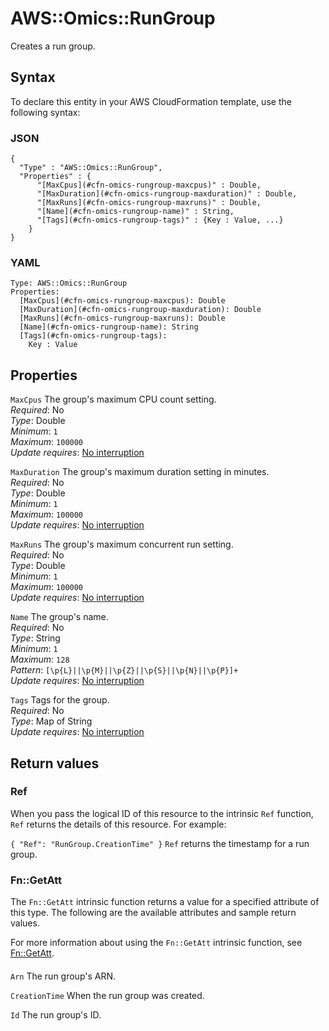 # AWS::Omics::RunGroup<a name="aws-resource-omics-rungroup"></a>

Creates a run group\.

## Syntax<a name="aws-resource-omics-rungroup-syntax"></a>

To declare this entity in your AWS CloudFormation template, use the following syntax:

### JSON<a name="aws-resource-omics-rungroup-syntax.json"></a>

```
{
  "Type" : "AWS::Omics::RunGroup",
  "Properties" : {
      "[MaxCpus](#cfn-omics-rungroup-maxcpus)" : Double,
      "[MaxDuration](#cfn-omics-rungroup-maxduration)" : Double,
      "[MaxRuns](#cfn-omics-rungroup-maxruns)" : Double,
      "[Name](#cfn-omics-rungroup-name)" : String,
      "[Tags](#cfn-omics-rungroup-tags)" : {Key : Value, ...}
    }
}
```

### YAML<a name="aws-resource-omics-rungroup-syntax.yaml"></a>

```
Type: AWS::Omics::RunGroup
Properties: 
  [MaxCpus](#cfn-omics-rungroup-maxcpus): Double
  [MaxDuration](#cfn-omics-rungroup-maxduration): Double
  [MaxRuns](#cfn-omics-rungroup-maxruns): Double
  [Name](#cfn-omics-rungroup-name): String
  [Tags](#cfn-omics-rungroup-tags): 
    Key : Value
```

## Properties<a name="aws-resource-omics-rungroup-properties"></a>

`MaxCpus`  <a name="cfn-omics-rungroup-maxcpus"></a>
The group's maximum CPU count setting\.  
*Required*: No  
*Type*: Double  
*Minimum*: `1`  
*Maximum*: `100000`  
*Update requires*: [No interruption](https://docs.aws.amazon.com/AWSCloudFormation/latest/UserGuide/using-cfn-updating-stacks-update-behaviors.html#update-no-interrupt)

`MaxDuration`  <a name="cfn-omics-rungroup-maxduration"></a>
The group's maximum duration setting in minutes\.  
*Required*: No  
*Type*: Double  
*Minimum*: `1`  
*Maximum*: `100000`  
*Update requires*: [No interruption](https://docs.aws.amazon.com/AWSCloudFormation/latest/UserGuide/using-cfn-updating-stacks-update-behaviors.html#update-no-interrupt)

`MaxRuns`  <a name="cfn-omics-rungroup-maxruns"></a>
The group's maximum concurrent run setting\.  
*Required*: No  
*Type*: Double  
*Minimum*: `1`  
*Maximum*: `100000`  
*Update requires*: [No interruption](https://docs.aws.amazon.com/AWSCloudFormation/latest/UserGuide/using-cfn-updating-stacks-update-behaviors.html#update-no-interrupt)

`Name`  <a name="cfn-omics-rungroup-name"></a>
The group's name\.  
*Required*: No  
*Type*: String  
*Minimum*: `1`  
*Maximum*: `128`  
*Pattern*: `[\p{L}||\p{M}||\p{Z}||\p{S}||\p{N}||\p{P}]+`  
*Update requires*: [No interruption](https://docs.aws.amazon.com/AWSCloudFormation/latest/UserGuide/using-cfn-updating-stacks-update-behaviors.html#update-no-interrupt)

`Tags`  <a name="cfn-omics-rungroup-tags"></a>
Tags for the group\.  
*Required*: No  
*Type*: Map of String  
*Update requires*: [No interruption](https://docs.aws.amazon.com/AWSCloudFormation/latest/UserGuide/using-cfn-updating-stacks-update-behaviors.html#update-no-interrupt)

## Return values<a name="aws-resource-omics-rungroup-return-values"></a>

### Ref<a name="aws-resource-omics-rungroup-return-values-ref"></a>

When you pass the logical ID of this resource to the intrinsic `Ref` function, `Ref` returns the details of this resource\. For example:

 `{ "Ref": "RunGroup.CreationTime" }` `Ref` returns the timestamp for a run group\. 

### Fn::GetAtt<a name="aws-resource-omics-rungroup-return-values-fn--getatt"></a>

The `Fn::GetAtt` intrinsic function returns a value for a specified attribute of this type\. The following are the available attributes and sample return values\.

For more information about using the `Fn::GetAtt` intrinsic function, see [Fn::GetAtt](https://docs.aws.amazon.com/AWSCloudFormation/latest/UserGuide/intrinsic-function-reference-getatt.html)\.

#### <a name="aws-resource-omics-rungroup-return-values-fn--getatt-fn--getatt"></a>

`Arn`  <a name="Arn-fn::getatt"></a>
The run group's ARN\.

`CreationTime`  <a name="CreationTime-fn::getatt"></a>
When the run group was created\.

`Id`  <a name="Id-fn::getatt"></a>
The run group's ID\.